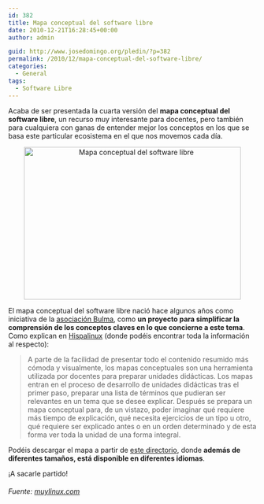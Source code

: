 ```yaml
---
id: 382
title: Mapa conceptual del software libre
date: 2010-12-21T16:28:45+00:00
author: admin

guid: http://www.josedomingo.org/pledin/?p=382
permalink: /2010/12/mapa-conceptual-del-software-libre/
categories:
  - General
tags:
  - Software Libre
---
```

Acaba de ser presentada la cuarta versión del **mapa conceptual del software libre**, un recurso muy interesante para docentes, pero también para cualquiera con ganas de entender mejor los conceptos en los que se basa este particular ecosistema en el que nos movemos cada día.

<p style="text-align: center;">
  <img class="aligncenter" src="http://www.muylinux.com/wp-content/uploads/2010/12/map-es.png" alt="Mapa conceptual del software libre" width="440" height="310" />
</p>

El mapa conceptual del software libre nació hace algunos años como iniciativa de la <a title="Asociación Bulma" href="http://bulma.net/body.phtml?nIdNoticia=2260" target="_blank">asociación Bulma</a>, como **un proyecto para simplificar la comprensión de los conceptos claves en lo que concierne a este tema**. Como explican en <a title="Mapa conceptual del software libre, Hispalinux presenta su última versión (4 hipermapa)" href="http://www.hispalinux.es/node/731" target="_blank">Hispalinux</a> (donde podéis encontrar toda la información al respecto):

> A parte de la facilidad de presentar todo el contenido resumido más cómoda y visualmente, los mapas conceptuales son una herramienta utilizada por docentes para preparar unidades didácticas. Los mapas entran en el proceso de desarrollo de unidades didácticas tras el primer paso, preparar una lista de términos que pudieran ser relevantes en un tema que se desee explicar. Después se prepara un mapa conceptual para, de un vistazo, poder imaginar qué requiere más tiempo de explicación, qué necesita ejercicios de un tipo u otro, qué requiere ser explicado antes o en un orden determinado y de esta forma ver toda la unidad de una forma integral.

Podéis descargar el mapa a partir de <a title="Mapa conceptual del software libre" href="http://www.es.gnu.org/%7Ereneme/fsmap/" target="_blank">este directorio</a>, donde **además de diferentes tamaños, está disponible en diferentes idiomas**.

¡A sacarle partido!

###### Fuente: [muylinux.com](http://www.muylinux.com/2010/12/20/nueva-version-del-mapa-conceptual-del-software-libre/)

<!-- AddThis Advanced Settings generic via filter on the_content -->

<!-- AddThis Share Buttons generic via filter on the_content -->